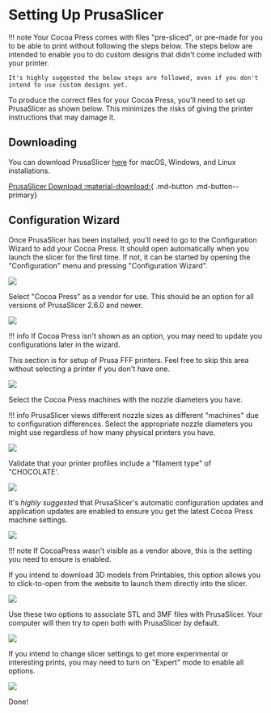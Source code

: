 # Setting Up PrusaSlicer

!!! note
    Your Cocoa Press comes with files "pre-sliced", or pre-made for you to be able to print without following the steps below.  The steps below are intended to enable you to do custom designs that didn't come included with your printer.  

    It's highly suggested the below steps are followed, even if you don't intend to use custom designs yet.  
    
To produce the correct files for your Cocoa Press, you'll need to set up PrusaSlicer as shown below.  This minimizes the risks of giving the printer instructions that may damage it.

## Downloading

You can download PrusaSlicer [here](https://www.prusa3d.com/page/prusaslicer_424/) for macOS, Windows, and Linux installations.

[PrusaSlicer Download :material-download:](https://www.prusa3d.com/page/prusaslicer_424/){ .md-button .md-button--primary}

## Configuration Wizard

Once PrusaSlicer has been installed, you'll need to go to the Configuration Wizard to add your Cocoa Press.  It should open automatically when you launch the slicer for the first time.  If not, it can be started by opening the "Configuration" menu and pressing "Configuration Wizard".

![](../img/printer/slicer/slicer_prusafff.png)

Select "Cocoa Press" as a vendor for use.  This should be an option for all versions of PrusaSlicer 2.6.0 and newer.

![](../img/printer/slicer/vendor_select.png)

!!! info
    If Cocoa Press isn't shown as an option, you may need to update you configurations later in the wizard.

This section is for setup of Prusa FFF printers.  Feel free to skip this area without selecting a printer if you don't have one.

![](../img/printer/slicer/fff_cocoapress.png)

Select the Cocoa Press machines with the nozzle diameters you have.

!!! info
    PrusaSlicer views different nozzle sizes as different "machines" due to configuration differences.  Select the appropriate nozzle diameters you might use regardless of how many physical printers you have.

![](../img/printer/slicer/fff_filaments.png)

Validate that your printer profiles include a "filament type" of "CHOCOLATE'.

![](../img/printer/slicer/slicer_autoupdate.png)

It's *highly suggested* that PrusaSlicer's automatic configuration updates and application updates are enabled to ensure you get the latest Cocoa Press machine settings.

![](../img/printer/slicer/download_from_url.png)

!!! note
    If CocoaPress wasn't visible as a vendor above, this is the setting you need to ensure is enabled.

If you intend to download 3D models from Printables, this option allows you to click-to-open from the website to launch them directly into the slicer.

![](../img/printer/slicer/slicer_exportpath.png)

Use these two options to associate STL and 3MF files with PrusaSlicer. Your computer will then try to open both with PrusaSlicer by default.

![](../img/printer/slicer/slicer_assoc.png)

If you intend to change slicer settings to get more experimental or interesting prints, you may need to turn on "Expert" mode to enable all options.

![](../img/printer/slicer/slicer_expertmode.png)

Done!